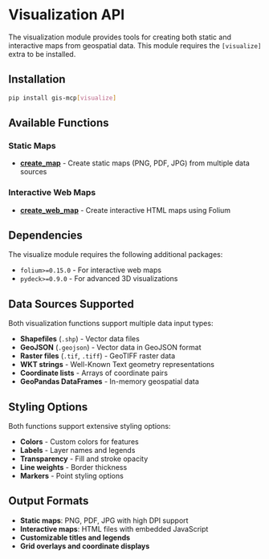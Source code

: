 # Visualization API

The visualization module provides tools for creating both static and interactive maps from geospatial data. This module requires the `[visualize]` extra to be installed.

## Installation

```bash
pip install gis-mcp[visualize]
```

## Available Functions

### Static Maps

- **[create_map](create_map.md)** - Create static maps (PNG, PDF, JPG) from multiple data sources

### Interactive Web Maps

- **[create_web_map](create_web_map.md)** - Create interactive HTML maps using Folium

## Dependencies

The visualize module requires the following additional packages:

- `folium>=0.15.0` - For interactive web maps
- `pydeck>=0.9.0` - For advanced 3D visualizations

## Data Sources Supported

Both visualization functions support multiple data input types:

- **Shapefiles** (`.shp`) - Vector data files
- **GeoJSON** (`.geojson`) - Vector data in GeoJSON format
- **Raster files** (`.tif`, `.tiff`) - GeoTIFF raster data
- **WKT strings** - Well-Known Text geometry representations
- **Coordinate lists** - Arrays of coordinate pairs
- **GeoPandas DataFrames** - In-memory geospatial data

## Styling Options

Both functions support extensive styling options:

- **Colors** - Custom colors for features
- **Labels** - Layer names and legends
- **Transparency** - Fill and stroke opacity
- **Line weights** - Border thickness
- **Markers** - Point styling options

## Output Formats

- **Static maps**: PNG, PDF, JPG with high DPI support
- **Interactive maps**: HTML files with embedded JavaScript
- **Customizable titles and legends**
- **Grid overlays and coordinate displays**
